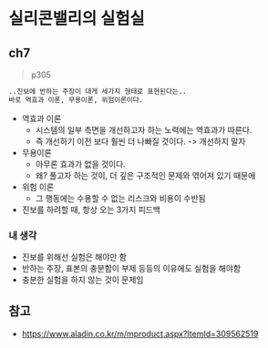 # 실리콘밸리의 실험실

## ch7

> p305

```txt
..진보에 반하는 주장이 대게 세가지 형태로 표현된다는..
바로 역효과 이론, 무용이론, 위험이론이다.
```

- 역효과 이론
	- 시스템의 일부 측면을 개선하고자 하는 노력에는 역효과가 따른다.
	- 즉 개선하기 이전 보다 훨씬 더 나빠질 것이다. -> 개선하지 말자
- 무용이론
	- 아무론 효과가 없을 것이다.
	- 왜? 풀고자 하는 것이, 더 깊은 구조적인 문제와 엮어져 있기 때문에
- 위험 이론
	- 그 행동에는 수용할 수 없는 리스크와 비용이 수반됨
- 진보를 하려할 때, 항상 오는 3가지 피드백

### 내 생각
- 진보를 위해선 실험은 해야만 함
- 반하는 주장, 표본의 충분함이 부제 등등의 이유에도 실험을 해야함
- 충분한 실험을 하지 않는 것이 문제임

## 참고
- https://www.aladin.co.kr/m/mproduct.aspx?ItemId=309562519